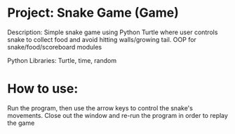 # Project: Snake Game (Game)

Description: Simple snake game using Python Turtle where user controls snake to collect food and avoid hitting walls/growing tail. OOP for snake/food/scoreboard modules

Python Libraries: Turtle, time, random

# How to use:

Run the program, then use the arrow keys to control the snake's movements. Close out the window and re-run the program in order to replay the game
